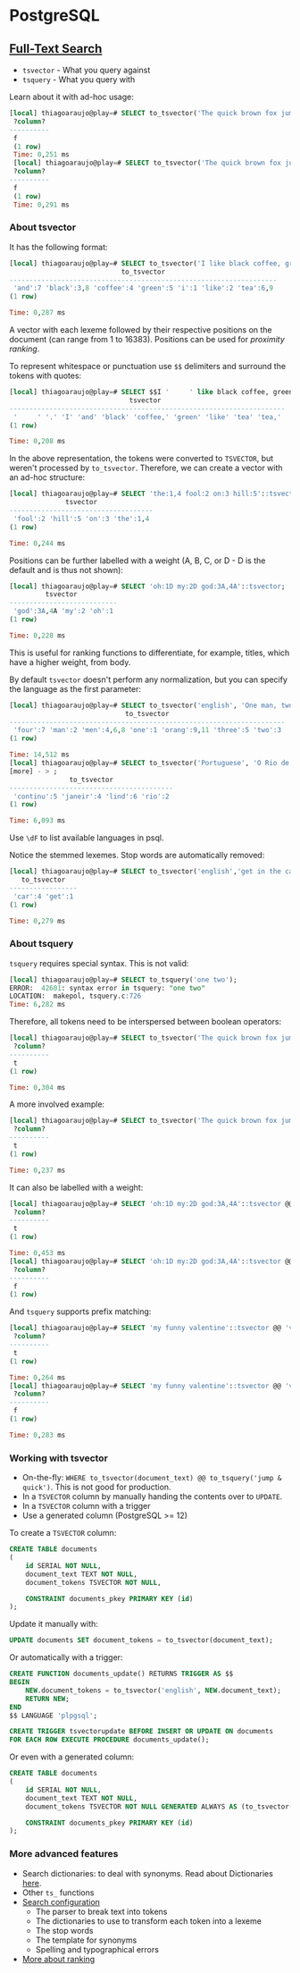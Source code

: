 # PostgreSQL

## [Full-Text Search](https://www.compose.com/articles/mastering-postgresql-tools-full-text-search-and-phrase-search/)

- `tsvector` - What you query against
- `tsquery` - What you query with

Learn about it with ad-hoc usage:

```sql
[local] thiagoaraujo@play=# SELECT to_tsvector('The quick brown fox jumped over the lazy dog') @@ to_tsquery('jumping');
 ?column?
----------
 f
 (1 row)
 Time: 0,251 ms
 [local] thiagoaraujo@play=# SELECT to_tsvector('The quick brown fox jumped over the lazy dog') @@ to_tsquery('lost');
 ?column?
----------
 f
 (1 row)
 Time: 0,291 ms
 ```

### About tsvector

It has the following format:

```sql
[local] thiagoaraujo@play=# SELECT to_tsvector('I like black coffee, green tea, and black tea');
                            to_tsvector
-------------------------------------------------------------------
 'and':7 'black':3,8 'coffee':4 'green':5 'i':1 'like':2 'tea':6,9
(1 row)

Time: 0,287 ms
```

A vector with each lexeme followed by their respective positions on
the document (can range from 1 to 16383). Positions can be used
for _proximity ranking_.

To represent whitespace or punctuation use `$$` delimiters and
surround the tokens with quotes:

```sql
[local] thiagoaraujo@play=# SELECT $$I '     ' like black coffee, green tea, and black tea '.'$$::tsvector;
                              tsvector
---------------------------------------------------------------------
 '     ' '.' 'I' 'and' 'black' 'coffee,' 'green' 'like' 'tea' 'tea,'
(1 row)

Time: 0,208 ms
```

In the above representation, the tokens were converted to `TSVECTOR`,
but weren't processed by `to_tsvector`. Therefore, we can create a
vector with an ad-hoc structure:

```sql
[local] thiagoaraujo@play=# SELECT 'the:1,4 fool:2 on:3 hill:5'::tsvector;
              tsvector
------------------------------------
 'fool':2 'hill':5 'on':3 'the':1,4
(1 row)

Time: 0,244 ms
```

Positions can be further labelled with a weight (A, B, C, or D - D is
the default and is thus not shown):

```sql
[local] thiagoaraujo@play=# SELECT 'oh:1D my:2D god:3A,4A'::tsvector;
         tsvector
---------------------------
 'god':3A,4A 'my':2 'oh':1
(1 row)

Time: 0,228 ms
```

This is useful for ranking functions to differentiate, for example,
titles, which have a higher weight, from body.

By default `tsvector` doesn't perform any normalization,
but you can specify the language as the first parameter:

```sql
[local] thiagoaraujo@play=# SELECT to_tsvector('english', 'One man, two men, three men, four men... orange and oranges');
                             to_tsvector
---------------------------------------------------------------------
 'four':7 'man':2 'men':4,6,8 'one':1 'orang':9,11 'three':5 'two':3
(1 row)

Time: 14,512 ms
[local] thiagoaraujo@play=# SELECT to_tsvector('Portuguese', 'O Rio de Janeiro continua lindo')
[more] - > ;
               to_tsvector
-----------------------------------------
 'continu':5 'janeir':4 'lind':6 'rio':2
(1 row)

Time: 6,093 ms
```

Use `\dF` to list available languages in psql.

Notice the stemmed lexemes. Stop words are automatically removed:

```sql
[local] thiagoaraujo@play=# SELECT to_tsvector('english','get in the car');
   to_tsvector
-----------------
 'car':4 'get':1
(1 row)

Time: 0,279 ms
```

### About tsquery

`tsquery` requires special syntax. This is not valid:

```sql
[local] thiagoaraujo@play=# SELECT to_tsquery('one two');
ERROR:  42601: syntax error in tsquery: "one two"
LOCATION:  makepol, tsquery.c:726
Time: 6,282 ms
```

Therefore, all tokens need to be interspersed between boolean operators:

```sql
[local] thiagoaraujo@play=# SELECT to_tsvector('The quick brown fox jumped over the lazy dog') @@ to_tsquery('over & lazy');
 ?column?
----------
 t
(1 row)

Time: 0,304 ms
```

A more involved example:

```sql
[local] thiagoaraujo@play=# SELECT to_tsvector('The quick brown fox jumped over the lazy dog') @@ to_tsquery('fox & (dog | clown) & !queen');
 ?column?
----------
 t
(1 row)

Time: 0,237 ms
```

It can also be labelled with a weight:

```sql
[local] thiagoaraujo@play=# SELECT 'oh:1D my:2D god:3A,4A'::tsvector @@ to_tsquery('god:A');
 ?column?
----------
 t
(1 row)

Time: 0,453 ms
[local] thiagoaraujo@play=# SELECT 'oh:1D my:2D god:3A,4A'::tsvector @@ to_tsquery('god:b');
 ?column?
----------
 f
(1 row)
```

And `tsquery` supports prefix matching:


```sql
[local] thiagoaraujo@play=# SELECT 'my funny valentine'::tsvector @@ 'val:*'::tsquery;
 ?column?
----------
 t
(1 row)

Time: 0,264 ms
[local] thiagoaraujo@play=# SELECT 'my funny valentine'::tsvector @@ 'val'::tsquery;
 ?column?
----------
 f
(1 row)

Time: 0,283 ms
```

### Working with tsvector

- On-the-fly: `WHERE to_tsvector(document_text) @@
  to_tsquery('jump & quick')`. This is not good for production.
- In a `TSVECTOR` column by manually handing the contents
over to `UPDATE`.
- In a `TSVECTOR` column with a trigger
- Use a generated column (PostgreSQL >= 12)

To create a `TSVECTOR` column:

```sql
CREATE TABLE documents
(
    id SERIAL NOT NULL,
    document_text TEXT NOT NULL,
    document_tokens TSVECTOR NOT NULL,

    CONSTRAINT documents_pkey PRIMARY KEY (id)
);
```

Update it manually with:

```sql
UPDATE documents SET document_tokens = to_tsvector(document_text);
```

Or automatically with a trigger:

```sql
CREATE FUNCTION documents_update() RETURNS TRIGGER AS $$
BEGIN
    NEW.document_tokens = to_tsvector('english', NEW.document_text);
    RETURN NEW;
END
$$ LANGUAGE 'plpgsql';

CREATE TRIGGER tsvectorupdate BEFORE INSERT OR UPDATE ON documents
FOR EACH ROW EXECUTE PROCEDURE documents_update();
```

Or even with a generated column:

```sql
CREATE TABLE documents
(
    id SERIAL NOT NULL,
    document_text TEXT NOT NULL,
    document_tokens TSVECTOR NOT NULL GENERATED ALWAYS AS (to_tsvector('english', document_text)) STORED,

    CONSTRAINT documents_pkey PRIMARY KEY (id)
);
```

### More advanced features

- Search dictionaries: to deal with synonyms. Read about Dictionaries
[here](https://www.postgresql.org/docs/current/textsearch-dictionaries.html).
- Other `ts_` functions
- [Search configuration](https://www.postgresql.org/docs/current/textsearch-configuration.html)
  - The parser to break text into tokens
  - The dictionaries to use to transform each token into a lexeme
  - The stop words
  - The template for synonyms
  - Spelling and typographical errors
- [More about ranking](https://www.postgresql.org/docs/current/textsearch-controls.html)
